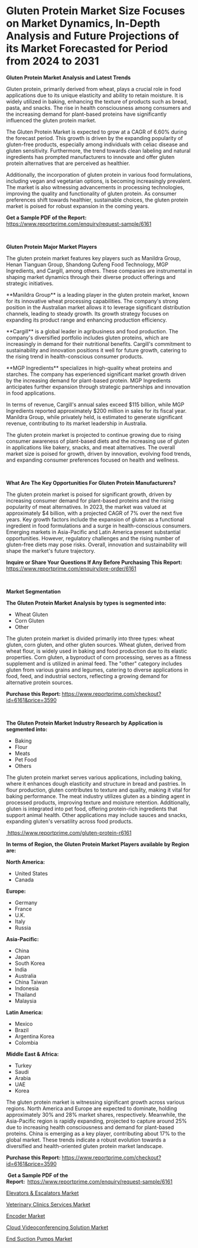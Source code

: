 <p><h1>Gluten Protein Market Size Focuses on Market Dynamics, In-Depth Analysis and Future Projections of its Market Forecasted for Period from 2024 to 2031</h1></p><p><strong>Gluten Protein Market Analysis and Latest Trends</strong></p>
<p><p>Gluten protein, primarily derived from wheat, plays a crucial role in food applications due to its unique elasticity and ability to retain moisture. It is widely utilized in baking, enhancing the texture of products such as bread, pasta, and snacks. The rise in health consciousness among consumers and the increasing demand for plant-based proteins have significantly influenced the gluten protein market. </p><p>The Gluten Protein Market is expected to grow at a CAGR of 6.60% during the forecast period. This growth is driven by the expanding popularity of gluten-free products, especially among individuals with celiac disease and gluten sensitivity. Furthermore, the trend towards clean labeling and natural ingredients has prompted manufacturers to innovate and offer gluten protein alternatives that are perceived as healthier. </p><p>Additionally, the incorporation of gluten protein in various food formulations, including vegan and vegetarian options, is becoming increasingly prevalent. The market is also witnessing advancements in processing technologies, improving the quality and functionality of gluten protein. As consumer preferences shift towards healthier, sustainable choices, the gluten protein market is poised for robust expansion in the coming years.</p></p>
<p><strong>Get a Sample PDF of the Report:&nbsp;</strong> <a href="https://www.reportprime.com/enquiry/request-sample/6161?utm_campaign=1130&utm_medium=2&utm_source=Github&utm_content=ia&utm_term=25112024&utm_id=gluten-protein">https://www.reportprime.com/enquiry/request-sample/6161</a></p>
<p>&nbsp;</p>
<p><strong>Gluten Protein Major Market Players</strong></p>
<p><p>The gluten protein market features key players such as Manildra Group, Henan Tianguan Group, Shandong Qufeng Food Technology, MGP Ingredients, and Cargill, among others. These companies are instrumental in shaping market dynamics through their diverse product offerings and strategic initiatives.</p><p>**Manildra Group** is a leading player in the gluten protein market, known for its innovative wheat processing capabilities. The company's strong position in the Australian market allows it to leverage significant distribution channels, leading to steady growth. Its growth strategy focuses on expanding its product range and enhancing production efficiency.</p><p>**Cargill** is a global leader in agribusiness and food production. The company's diversified portfolio includes gluten proteins, which are increasingly in demand for their nutritional benefits. Cargill's commitment to sustainability and innovation positions it well for future growth, catering to the rising trend in health-conscious consumer products.</p><p>**MGP Ingredients** specializes in high-quality wheat proteins and starches. The company has experienced significant market growth driven by the increasing demand for plant-based protein. MGP Ingredients anticipates further expansion through strategic partnerships and innovation in food applications.</p><p>In terms of revenue, Cargill's annual sales exceed $115 billion, while MGP Ingredients reported approximately $200 million in sales for its fiscal year. Manildra Group, while privately held, is estimated to generate significant revenue, contributing to its market leadership in Australia.</p><p>The gluten protein market is projected to continue growing due to rising consumer awareness of plant-based diets and the increasing use of gluten in applications like bakery, snacks, and meat alternatives. The overall market size is poised for growth, driven by innovation, evolving food trends, and expanding consumer preferences focused on health and wellness.</p></p>
<p>&nbsp;</p>
<p><strong>What Are The Key Opportunities For Gluten Protein Manufacturers?</strong></p>
<p><p>The gluten protein market is poised for significant growth, driven by increasing consumer demand for plant-based proteins and the rising popularity of meat alternatives. In 2023, the market was valued at approximately $4 billion, with a projected CAGR of 7% over the next five years. Key growth factors include the expansion of gluten as a functional ingredient in food formulations and a surge in health-conscious consumers. Emerging markets in Asia-Pacific and Latin America present substantial opportunities. However, regulatory challenges and the rising number of gluten-free diets may pose risks. Overall, innovation and sustainability will shape the market's future trajectory.</p></p>
<p><strong>Inquire or Share Your Questions If Any Before Purchasing This Report:</strong> <a href="https://www.reportprime.com/enquiry/pre-order/6161?utm_campaign=1130&utm_medium=2&utm_source=Github&utm_content=ia&utm_term=25112024&utm_id=gluten-protein">https://www.reportprime.com/enquiry/pre-order/6161</a></p>
<p>&nbsp;</p>
<p><strong>Market Segmentation</strong></p>
<p><strong>The Gluten Protein Market Analysis by types is segmented into:</strong></p>
<p><ul><li>Wheat Gluten</li><li>Corn Gluten</li><li>Other</li></ul></p>
<p><p>The gluten protein market is divided primarily into three types: wheat gluten, corn gluten, and other gluten sources. Wheat gluten, derived from wheat flour, is widely used in baking and food production due to its elastic properties. Corn gluten, a byproduct of corn processing, serves as a fitness supplement and is utilized in animal feed. The "other" category includes gluten from various grains and legumes, catering to diverse applications in food, feed, and industrial sectors, reflecting a growing demand for alternative protein sources.</p></p>
<p><strong>Purchase this Report:&nbsp;</strong><a href="https://www.reportprime.com/checkout?id=6161&price=3590&utm_campaign=1130&utm_medium=2&utm_source=Github&utm_content=ia&utm_term=25112024&utm_id=gluten-protein">https://www.reportprime.com/checkout?id=6161&price=3590</a></p>
<p>&nbsp;</p>
<p><strong>The Gluten Protein Market Industry Research by Application is segmented into:</strong></p>
<p><ul><li>Baking</li><li>Flour</li><li>Meats</li><li>Pet Food</li><li>Others</li></ul></p>
<p><p>The gluten protein market serves various applications, including baking, where it enhances dough elasticity and structure in bread and pastries. In flour production, gluten contributes to texture and quality, making it vital for baking performance. The meat industry utilizes gluten as a binding agent in processed products, improving texture and moisture retention. Additionally, gluten is integrated into pet food, offering protein-rich ingredients that support animal health. Other applications may include sauces and snacks, expanding gluten's versatility across food products.</p></p>
<p><a href="https://www.reportprime.com/gluten-protein-r6161?utm_campaign=1130&utm_medium=2&utm_source=Github&utm_content=ia&utm_term=25112024&utm_id=gluten-protein">&nbsp;https://www.reportprime.com/gluten-protein-r6161</a></p>
<p><strong>In terms of Region, the Gluten Protein Market Players available by Region are:</strong></p>
<p>
    <p> <strong> North America: </strong>
        <ul>
            <li>United States</li>
            <li>Canada</li>
        </ul>
        </p> 
    <p> <strong> Europe: </strong>
        <ul>
            <li>Germany</li>
            <li>France</li>
            <li>U.K.</li>
            <li>Italy</li>
            <li>Russia</li>
        </ul>
        </p> 
    <p> <strong> Asia-Pacific: </strong>
        <ul>
            <li>China</li>
            <li>Japan</li>
            <li>South Korea</li>
            <li>India</li>
            <li>Australia</li>
            <li>China Taiwan</li>
            <li>Indonesia</li>
            <li>Thailand</li>
            <li>Malaysia</li>
        </ul>
        </p> 
    <p> <strong> Latin America: </strong>
        <ul>
            <li>Mexico</li>
            <li>Brazil</li>
            <li>Argentina Korea</li>
            <li>Colombia</li>
        </ul>
        </p> 
    <p> <strong> Middle East & Africa: </strong>
        <ul>
            <li>Turkey</li>
            <li>Saudi</li>
            <li>Arabia</li>
            <li>UAE</li>
            <li>Korea</li>
        </ul>
    </p>
    </p>
<p><p>The gluten protein market is witnessing significant growth across various regions. North America and Europe are expected to dominate, holding approximately 30% and 28% market shares, respectively. Meanwhile, the Asia-Pacific region is rapidly expanding, projected to capture around 25% due to increasing health consciousness and demand for plant-based proteins. China is emerging as a key player, contributing about 17% to the global market. These trends indicate a robust evolution towards a diversified and health-oriented gluten protein market landscape.</p></p>
<p><strong>Purchase this Report: </strong><a href="https://www.reportprime.com/checkout?id=6161&price=3590&utm_campaign=1130&utm_medium=2&utm_source=Github&utm_content=ia&utm_term=25112024&utm_id=gluten-protein">https://www.reportprime.com/checkout?id=6161&price=3590</a></p>
<p>&nbsp;<strong>Get a Sample PDF of the Report:&nbsp;&nbsp;</strong><a href="https://www.reportprime.com/enquiry/request-sample/6161?utm_campaign=1130&utm_medium=2&utm_source=Github&utm_content=ia&utm_term=25112024&utm_id=gluten-protein">https://www.reportprime.com/enquiry/request-sample/6161</a></p>
<p><strong></strong></p>
<p><p><a href="https://www.linkedin.com/pulse/emerging-trends-elevators-escalators-market-global-outlook-wtzve?utm_campaign=1130&utm_medium=2&utm_source=Github&utm_content=ia&utm_term=25112024&utm_id=gluten-protein">Elevators & Escalators Market</a></p><p><a href="https://issuu.com/reportprime-2/docs/veterinary-clinics-services-market-_e18dceb0538950?utm_campaign=1130&utm_medium=2&utm_source=Github&utm_content=ia&utm_term=25112024&utm_id=gluten-protein">Veterinary Clinics Services Market</a></p><p><a href="https://www.linkedin.com/pulse/global-encoder-market-product-types-applications-regional-analysis-0dfbe?utm_campaign=1130&utm_medium=2&utm_source=Github&utm_content=ia&utm_term=25112024&utm_id=gluten-protein">Encoder Market</a></p><p><a href="https://issuu.com/reportprime-2/docs/cloud-videoconferencing-solution-ma_f6a4d8b9f7fb8b?utm_campaign=1130&utm_medium=2&utm_source=Github&utm_content=ia&utm_term=25112024&utm_id=gluten-protein">Cloud Videoconferencing Solution Market</a></p><p><a href="https://www.linkedin.com/pulse/end-suction-pumps-market-maturity-analysis-regional-disparities-zbzje?utm_campaign=1130&utm_medium=2&utm_source=Github&utm_content=ia&utm_term=25112024&utm_id=gluten-protein">End Suction Pumps Market</a></p></p>